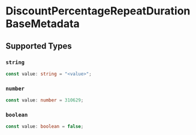 # DiscountPercentageRepeatDurationBaseMetadata


## Supported Types

### `string`

```typescript
const value: string = "<value>";
```

### `number`

```typescript
const value: number = 310629;
```

### `boolean`

```typescript
const value: boolean = false;
```


